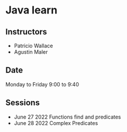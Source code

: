 # Java learn

## Instructors
* Patricio Wallace
* Agustin Maler

## Date
Monday to Friday 9:00 to 9:40

## Sessions

* June 27 2022 Functions find and predicates
* June 28 2022 Complex Predicates